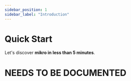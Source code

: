 ```yaml
---
sidebar_position: 1
sidebar_label: "Introduction"
---
```


# Quick Start

Let's discover **mikro in less than 5 minutes**.

# NEEDS TO BE DOCUMENTED
